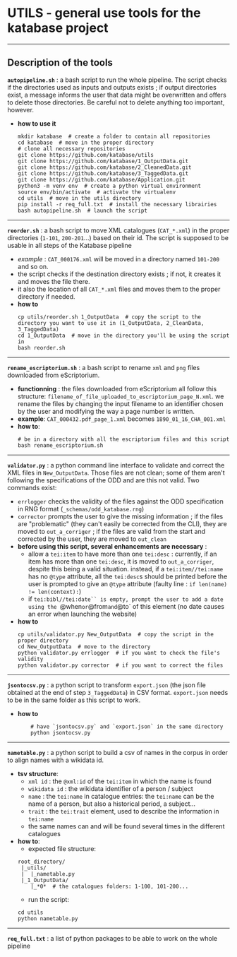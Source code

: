 # UTILS - general use tools for the katabase project

---

## Description of the tools
**`autopipeline.sh`** : a bash script to run the whole pipeline. The script checks if the directories used as inputs and outputs exists ; if
output directories exist, a message informs the user that data might be overwritten and offers to delete those directories. Be careful not
to delete anything too important, however.
- **how to use it**
	```shell
	mkdir katabase  # create a folder to contain all repositories
	cd katabase  # move in the proper directory
	# clone all necessary repositories
	git clone https://github.com/katabase/utils
	git clone https://github.com/katabase/1_OutputData.git
	git clone https://github.com/katabase/2_CleanedData.git
	git clone https://github.com/katabase/3_TaggedData.git
	git clone https://github.com/katabase/Application.git
	python3 -m venv env  # create a python virtual environment
	source env/bin/activate  # activate the virtualenv
	cd utils  # move in the utils directory
	pip install -r req_full.txt  # install the necessary librairies
	bash autopipeline.sh  # launch the script
	```

---

**`reorder.sh`** : a bash script to move XML catalogues (`CAT_*.xml`) in the proper directories (`1-101`, `200-201`...) based on their id. 
The script is supposed to be usable in all steps of the Katabase pipeline
- *example* : `CAT_000176.xml` will be moved in a directory named `101-200` and so on.
- the script checks if the destination directory exists ; if not, it creates it and moves the file there. 
- it also the location of all `CAT_*.xml` files and moves them to the proper directory if needed.
- **how to**
	```shell
	cp utils/reorder.sh 1_OutputData  # copy the script to the directory you want to use it in (1_OutputData, 2_CleanData, 3_TaggedData)
	cd 1_OutputData  # move in the directory you'll be using the script in
	bash reorder.sh
	```
 
---

**`rename_escriptorium.sh`** : a bash script to rename `xml` and `png` 
files downloaded from eScriptorium. 
- **functionning** : the files downloaded from eScriptorium all 
follow this structure: `filename_of_file_uploaded_to_escriptorium_page_N.xml`.
we rename the files by changing the input filename to an identifier chosen
by the user and modifying the way a page number is written.
- **example**: `CAT_000432.pdf_page_1.xml` becomes `1890_01_16_CHA_001.xml`
- **how to**:
	```shell
	# be in a directory with all the escriptorium files and this script
	bash rename_escriptorium.sh
	```

---

**`validator.py`** : a python command line interface to validate
and correct the XML files in `New_OutputData`. Those files are
not clean; some of them aren't following the specifications of
the ODD and are this not valid. Two commands exist:
- `errlogger` checks the validity of the files against the ODD specification
in RNG format (`_schemas/odd_katabase.rng`)
- `corrector` prompts the user to give the missing information ; if
the files are "problematic" (they can't easily be corrected from the
CLI), they are moved to `out_a_corriger` ; if the files are valid from
the start and corrected by the user, they are moved to `out_clean`
- **before using this script, several enhancements are necessary** :
	- allow a `tei:item` to have more than one `tei:desc` : currently, if an
item has more than one `tei:desc`, it is moved to `out_a_corriger`, despite this
being a valid situation. instead, if a `tei:item//tei:name` has no `@type` 
attribute, all the `tei:desc`s should be printed before the user is prompted to give
an `@type` attribute (faulty line : `if len(name) != len(context):`)
	- if `tei:bibl//tei:date`` is empty, prompt the user to add a date 
using the `@when` or `@from` and `@to` of this element (no date causes an error 
when launching the website)
- **how to**
    ```shell
	cp utils/validator.py New_OutputData  # copy the script in the proper directory
    cd New_OutputData  # move to the directory
    python validator.py errlogger  # if you want to check the file's validity
    python validator.py corrector  # if you want to correct the files
    ```

---

**`jsontocsv.py`** : a python script to transform `export.json` (the json file obtained at the end of step `3_TaggedData`) in CSV format. `export.json` 
needs to be in the same folder as this script to work.
- **how to**
	```
        # have `jsontocsv.py` and `export.json` in the same directory
        python jsontocsv.py
	```

---

**`nametable.py`** : a python script to build a csv of names in the corpus in order to align names with a wikidata id.
- **tsv structure**: 
	- `xml id` : the `@xml:id` of the `tei:item` in which the name is found
	- `wikidata id` : the wikidata identifier of a person / subject
	- `name` : the `tei:name` in catalogue entries: the `tei:name` can be the name of a person, but also a historical period, a subject...
	- `trait` : the `tei:trait` element, used to describe the information in `tei:name`
	- the same names can and will be found several times in the different catalogues
- **how to**:
	- expected file structure:
	```
	root_directory/
	 |_utils/
	 |  |_nametable.py
	 |_1_OutputData/
	    |_*0*  # the catalogues folders: 1-100, 101-200...
	```
	- run the script:
	```shell
	cd utils
	python nametable.py
	```

---

**`req_full.txt`** : a list of python packages to be able to work 
on the whole pipeline
